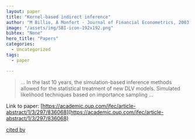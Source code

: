```yaml
---
layout: paper
title: "Kernel-based indirect inference"
author: "M Billio, A Monfort - Journal of Financial Econometrics, 2003 - academic.oup.com"
image: "/assets/img/SBI-icon-192x192.png"
bibtex: "None"
hero_title: "Papers"
categories:
  - Uncategorized
tags:
  - paper

---
```

>… In the last 10 years, the simulation-based inference methods allowed for the statistical treatment of new DLV models. Simulated likelihood techniques based on importance sampling …

Link to paper: [https://academic.oup.com/jfec/article-abstract/1/3/297/836068](https://academic.oup.com/jfec/article-abstract/1/3/297/836068)

[cited by](https://scholar.google.com/scholar?cites=1576894516443282682&as_sdt=2005&sciodt=0,5&hl=en&num=20)

